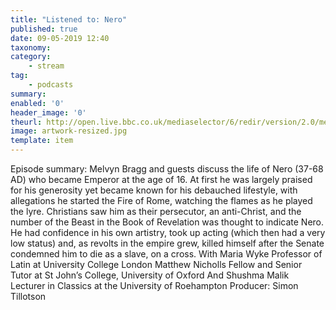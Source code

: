 ```yaml
---
title: "Listened to: Nero"
published: true
date: 09-05-2019 12:40
taxonomy:
category:
	- stream
tag:
	- podcasts
summary:
enabled: '0'
header_image: '0'
theurl: http://open.live.bbc.co.uk/mediaselector/6/redir/version/2.0/mediaset/audio-nondrm-download/proto/http/vpid/p077dlyc.mp3
image: artwork-resized.jpg
template: item
---
```

 
Episode summary: Melvyn Bragg and guests discuss the life of Nero (37-68 AD) who became Emperor at the age of 16. At first he was largely praised for his generosity yet became known for his debauched lifestyle, with allegations he started the Fire of Rome, watching the flames as he played the lyre. Christians saw him as their persecutor, an anti-Christ, and the number of the Beast in the Book of Revelation was thought to indicate Nero. He had confidence in his own artistry, took up acting (which then had a very low status) and, as revolts in the empire grew, killed himself after the Senate condemned him to die as a slave, on a cross. With Maria Wyke Professor of Latin at University College London Matthew Nicholls Fellow and Senior Tutor at St John’s College, University of Oxford And Shushma Malik Lecturer in Classics at the University of Roehampton Producer: Simon Tillotson
